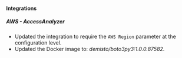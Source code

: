
#### Integrations

##### AWS - AccessAnalyzer

- Updated the integration to require the `AWS Region` parameter at the configuration level.
- Updated the Docker image to: *demisto/boto3py3:1.0.0.87582*.
